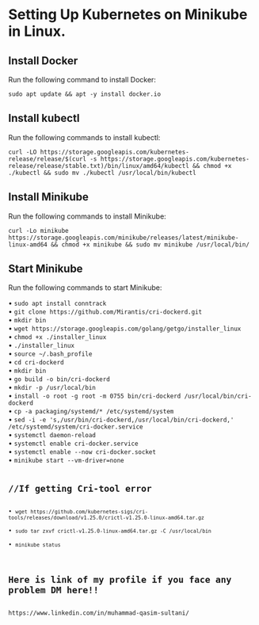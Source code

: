 <!DOCTYPE html>
<html>
<head>
	<h1>Setting Up Kubernetes on Minikube in Linux.</h1>
	
<h2>Install Docker</h2>
<p>Run the following command to install Docker:</p>
<code>sudo apt update &amp;&amp; apt -y install docker.io</code>

<h2>Install kubectl</h2>
<p>Run the following commands to install kubectl:</p>
<code>curl -LO https://storage.googleapis.com/kubernetes-release/release/$(curl -s https://storage.googleapis.com/kubernetes-release/release/stable.txt)/bin/linux/amd64/kubectl &amp;&amp; chmod +x ./kubectl &amp;&amp; sudo mv ./kubectl /usr/local/bin/kubectl</code>

<h2>Install Minikube</h2>
<p>Run the following commands to install Minikube:</p>
<code>curl -Lo minikube https://storage.googleapis.com/minikube/releases/latest/minikube-linux-amd64 &amp;&amp; chmod +x minikube &amp;&amp; sudo mv minikube /usr/local/bin/</code>

<h2>Start Minikube</h2>
<p>Run the following commands to start Minikube:</p>
•	<code>sudo apt install conntrack</code><br>
•	<code>git clone https://github.com/Mirantis/cri-dockerd.git</code><br>
• <code>mkdir bin</code><br>
• <code>wget https://storage.googleapis.com/golang/getgo/installer_linux</code><br>
• <code>chmod +x ./installer_linux</code><br>
• <code>./installer_linux</code><br>
• <code>source ~/.bash_profile</code><br>
• <code>cd cri-dockerd</code><br>
• <code>mkdir bin</code><br>
• <code>go build -o bin/cri-dockerd</code><br>
• <code>mkdir -p /usr/local/bin</code><br>
• <code>install -o root -g root -m 0755 bin/cri-dockerd /usr/local/bin/cri-dockerd</code><br>
• <code>cp -a packaging/systemd/* /etc/systemd/system</code><br>
• <code>sed -i -e 's,/usr/bin/cri-dockerd,/usr/local/bin/cri-dockerd,' /etc/systemd/system/cri-docker.service</code><br>
• <code>systemctl daemon-reload</code><br>
• <code>systemctl enable cri-docker.service</code><br>
• <code>systemctl enable --now cri-docker.socket</code><br>
• <code>minikube start --vm-driver=none
  
  
  
<h2>//If getting Cri-tool error</h2>
• <code>wget https://github.com/kubernetes-sigs/cri-tools/releases/download/v1.25.0/crictl-v1.25.0-linux-amd64.tar.gz</code><br>
• <code>sudo tar zxvf crictl-v1.25.0-linux-amd64.tar.gz -C /usr/local/bin</code><br>
• <code>minikube status</code><br>

<h2>Here is link of my profile if you face any problem DM here!!</h2>
https://www.linkedin.com/in/muhammad-qasim-sultani/
